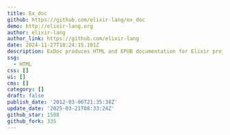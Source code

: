 ```yaml
---
title: Ex_doc
github: https://github.com/elixir-lang/ex_doc
demo: http://elixir-lang.org
author: elixir-lang
author_link: https://github.com/elixir-lang
date: 2024-11-27T18:24:15.101Z
description: ExDoc produces HTML and EPUB documentation for Elixir projects
ssg:
  - HTML
css: []
ui: []
cms: []
category: []
draft: false
publish_date: '2012-03-06T21:35:38Z'
update_date: '2025-03-21T08:33:24Z'
github_star: 1508
github_fork: 335
---
```

